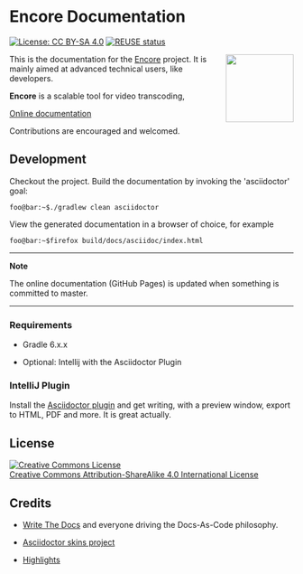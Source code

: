# Encore Documentation

[![License: CC BY-SA 4.0](https://img.shields.io/badge/License-CC%20BY--SA%204.0-lightgrey.svg)](https://creativecommons.org/licenses/by-sa/4.0/)
[![REUSE status](https://api.reuse.software/badge/github.com/fsfe/reuse-tool)](https://api.reuse.software/info/github.com/fsfe/reuse-tool)

<img align="right" height="120" src="https://raw.githubusercontent.com/svt/encore-doc/main/src/img/encore_doc_logo.png">

This is the documentation for the [Encore](https://github.com/svt/encore) project.
It is mainly aimed at advanced technical users, like developers.

**Encore** is a scalable tool for video transcoding,

[Online documentation](https://svt.github.io/encore-doc/)

Contributions are encouraged and welcomed.

## Development

Checkout the project. Build the documentation by invoking the 'asciidoctor' goal:

```console
foo@bar:~$./gradlew clean asciidoctor
```
    

View the generated documentation in a browser of choice, for example

```console
foo@bar:~$firefox build/docs/asciidoc/index.html
```

---
**Note**

The online documentation (GitHub Pages) is updated when something is committed to master.

---

### Requirements

-   Gradle 6.x.x

-   Optional: Intellij with the Asciidoctor Plugin

### IntelliJ Plugin

Install the [Asciidoctor plugin](https://plugins.jetbrains.com/plugin/7391-asciidoc) and get writing, with a preview window, export to HTML, PDF and more. It is great actually.

## License

<a rel="license" href="http://creativecommons.org/licenses/by-sa/4.0/"><img alt="Creative Commons License" style="border-width:0" src="https://i.creativecommons.org/l/by-sa/4.0/88x31.png" /></a><br /><a rel="license" href="http://creativecommons.org/licenses/by-sa/4.0/">Creative Commons Attribution-ShareAlike 4.0 International License</a>

## Credits

-   [Write The Docs](https://www.writethedocs.org/) and everyone driving the Docs-As-Code philosophy.

- [Asciidoctor skins project](https://github.com/darshandsoni/asciidoctor-skins)

- [Highlights](https://highlightjs.org/)

